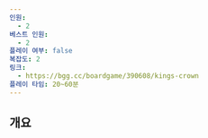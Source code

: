 ```yaml
---
인원:
  - 2
베스트 인원:
  - 2
플레이 여부: false
복잡도: 2
링크:
  - https://bgg.cc/boardgame/390608/kings-crown
플레이 타임: 20~60분
---
```

## 개요
